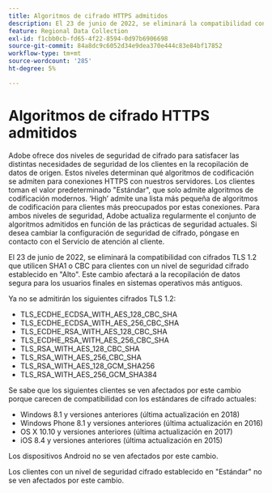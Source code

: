 ```yaml
---
title: Algoritmos de cifrado HTTPS admitidos
description: El 23 de junio de 2022, se eliminará la compatibilidad con cifrados TLS 1.2 que utilicen SHA1 o CBC para clientes con un nivel de seguridad cifrado establecido en "Alto".
feature: Regional Data Collection
exl-id: f1cbb0cb-fd65-4f22-8594-0d97b6906698
source-git-commit: 84a8dc9c6052d34e9dea370e444c83e84bf17852
workflow-type: tm+mt
source-wordcount: '285'
ht-degree: 5%

---
```


# Algoritmos de cifrado HTTPS admitidos

Adobe ofrece dos niveles de seguridad de cifrado para satisfacer las distintas necesidades de seguridad de los clientes en la recopilación de datos de origen. Estos niveles determinan qué algoritmos de codificación se admiten para conexiones HTTPS con nuestros servidores. Los clientes toman el valor predeterminado &quot;Estándar&quot;, que solo admite algoritmos de codificación modernos. ‘High’ admite una lista más pequeña de algoritmos de codificación para clientes más preocupados por estas conexiones. Para ambos niveles de seguridad, Adobe actualiza regularmente el conjunto de algoritmos admitidos en función de las prácticas de seguridad actuales. Si desea cambiar la configuración de seguridad de cifrado, póngase en contacto con el Servicio de atención al cliente.

El 23 de junio de 2022, se eliminará la compatibilidad con cifrados TLS 1.2 que utilicen SHA1 o CBC para clientes con un nivel de seguridad cifrado establecido en &quot;Alto&quot;.  Este cambio afectará a la recopilación de datos segura para los usuarios finales en sistemas operativos más antiguos.

Ya no se admitirán los siguientes cifrados TLS 1.2:

* TLS_ECDHE_ECDSA_WITH_AES_128_CBC_SHA
* TLS_ECDHE_ECDSA_WITH_AES_256_CBC_SHA
* TLS_ECDHE_RSA_WITH_AES_128_CBC_SHA
* TLS_ECDHE_RSA_WITH_AES_256_CBC_SHA
* TLS_RSA_WITH_AES_128_CBC_SHA
* TLS_RSA_WITH_AES_256_CBC_SHA
* TLS_RSA_WITH_AES_128_GCM_SHA256
* TLS_RSA_WITH_AES_256_GCM_SHA384

Se sabe que los siguientes clientes se ven afectados por este cambio porque carecen de compatibilidad con los estándares de cifrado actuales:

* Windows 8.1 y versiones anteriores (última actualización en 2018)
* Windows Phone 8.1 y versiones anteriores (última actualización en 2016)
* OS X 10.10 y versiones anteriores (última actualización en 2017)
* iOS 8.4 y versiones anteriores (última actualización en 2015)

Los dispositivos Android no se ven afectados por este cambio.

Los clientes con un nivel de seguridad cifrado establecido en &quot;Estándar&quot; no se ven afectados por este cambio.

